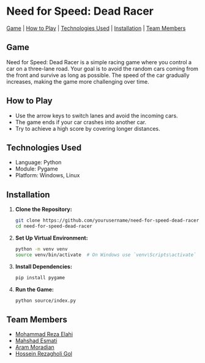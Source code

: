 # Need for Speed: Dead Racer

[Game](#game) | [How to Play](#how-to-play) | [Technologies Used](#technologies-used) | [Installation](#installation) | [Team Members](#team-members)

## Game

Need for Speed: Dead Racer is a simple racing game where you control a car on a three-lane road. Your goal is to avoid the random cars coming from the front and survive as long as possible. The speed of the car gradually increases, making the game more challenging over time.

## How to Play

- Use the arrow keys to switch lanes and avoid the incoming cars.
- The game ends if your car crashes into another car.
- Try to achieve a high score by covering longer distances.

## Technologies Used

- Language: Python
- Module: Pygame
- Platform: Windows, Linux

## Installation

1. **Clone the Repository:**

   ```sh
   git clone https://github.com/yourusername/need-for-speed-dead-racer.git
   cd need-for-speed-dead-racer
   ```

2. **Set Up Virtual Environment:**

   ```sh
   python -m venv venv
   source venv/bin/activate  # On Windows use `venv\Scripts\activate`
   ```

3. **Install Dependencies:**

   ```sh
   pip install pygame
   ```

4. **Run the Game:**
   ```sh
   python source/index.py
   ```

## Team Members

- [Mohammad Reza Elahi](https://github.com/mohammadrezaelahi)
- [Mahshad Esmati](https://github.com/mahshadesmati)
- [Aram Moradian](https://github.com/OhSorrow)
- [Hossein Rezagholi Gol](https://github.com/hossein-rg)
